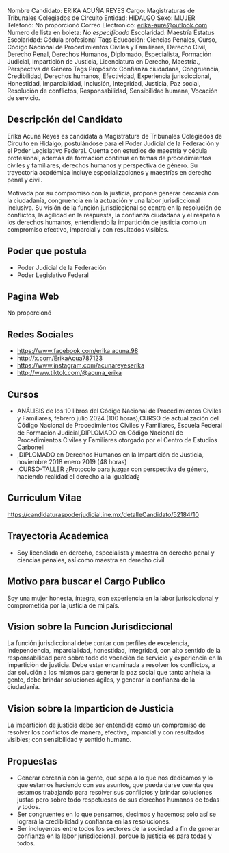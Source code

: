 Nombre Candidato: ERIKA ACUÑA REYES
Cargo: Magistraturas de Tribunales Colegiados de Circuito
Entidad: HIDALGO
Sexo: MUJER
Telefono: No proporcionó
Correo Electronico: erika-aure@outlook.com
Numero de lista en boleta: *No especificado*
Escolaridad: Maestría
Estatus Escolaridad: Cédula profesional
Tags Educación: Ciencias Penales, Curso, Código Nacional de Procedimientos Civiles y Familiares, Derecho Civil, Derecho Penal, Derechos Humanos, Diplomado, Especialista, Formación Judicial, Impartición de Justicia, Licenciatura en Derecho, Maestría., Perspectiva de Género
Tags Propósito: Confianza ciudadana, Congruencia, Credibilidad, Derechos humanos, Efectividad, Experiencia jurisdiccional, Honestidad, Imparcialidad, Inclusión, Integridad, Justicia, Paz social, Resolución de conflictos, Responsabilidad, Sensibilidad humana, Vocación de servicio.


## Descripción del Candidato 

Erika Acuña Reyes es candidata a Magistratura de Tribunales Colegiados de Circuito en Hidalgo, postulándose para el Poder Judicial de la Federación y el Poder Legislativo Federal. Cuenta con estudios de maestría y cédula profesional, además de formación continua en temas de procedimientos civiles y familiares, derechos humanos y perspectiva de género. Su trayectoria académica incluye especializaciones y maestrías en derecho penal y civil.

Motivada por su compromiso con la justicia, propone generar cercanía con la ciudadanía, congruencia en la actuación y una labor jurisdiccional inclusiva. Su visión de la función jurisdiccional se centra en la resolución de conflictos, la agilidad en la respuesta, la confianza ciudadana y el respeto a los derechos humanos, entendiendo la impartición de justicia como un compromiso efectivo, imparcial y con resultados visibles.


## Poder que postula

- Poder Judicial de la Federación
- Poder Legislativo Federal


## Pagina Web

No proporcionó


## Redes Sociales

- https://www.facebook.com/erika.acuna.98
- http://x.com/ErikaAcua787123
- https://www.instagram.com/acunareyeserika
- http://www.tiktok.com/@acuna_erika


## Cursos

- ANÁLISIS de los 10 libros del Código Nacional de Procedimientos Civiles y Familiares, febrero   julio 2024 (100 horas),CURSO de actualización del Código Nacional de Procedimientos Civiles y Familiares, Escuela Federal de Formación Judicial,DIPLOMADO en Código Nacional de Procedimientos Civiles y Familiares otorgado por el Centro de Estudios Carbonell
- ,DIPLOMADO en Derechos Humanos en la Impartición de Justicia, noviembre 2018   enero 2019 (48 horas)
- ,CURSO-TALLER ¿Protocolo para juzgar con perspectiva de género, haciendo realidad el derecho a la igualdad¿


## Curriculum Vitae

https://candidaturaspoderjudicial.ine.mx/detalleCandidato/52184/10


## Trayectoria Academica

- Soy licenciada en derecho, especialista y maestra en derecho penal y ciencias penales, así como maestra en derecho civil


## Motivo para buscar el Cargo Publico

Soy una mujer honesta, íntegra, con experiencia en la labor jurisdiccional y comprometida por la justicia de mi paîs.


## Vision sobre la Funcion Jurisdiccional

La función jurisdiccional debe contar con perfiles de excelencia, independencia, imparcialidad, honestidad, integridad, con alto sentido de la responsabilidad pero sobre todo de vocaciòn de servicio y experiencia en la imparticiòn de justicia. Debe estar encaminada a resolver los conflictos, a dar solución a los mismos para generar la paz social que tanto anhela la gente, debe brindar soluciones ágiles, y generar la confianza de la ciudadanîa.


## Vision sobre la Imparticion de Justicia

La impartición de justicia debe ser entendida como un compromiso de resolver los conflictos de manera, efectiva, imparcial y con resultados visibles; con sensibilidad y sentido humano.


## Propuestas

- Generar cercanía con la gente, que sepa a lo que nos dedicamos y lo que estamos haciendo con sus asuntos, que pueda darse cuenta que estamos trabajando para resolver sus conflictos y brindar soluciones justas pero sobre todo respetuosas de sus derechos humanos de todas y todos.
- Ser congruentes en lo que pensamos, decimos y hacemos; solo así se logrará la credibilidad y confianza en las resoluciones.
- Ser incluyentes entre todos los sectores de la sociedad a fin de generar confianza en la labor jurisdiccional, porque la justicia es para todas y todos.

